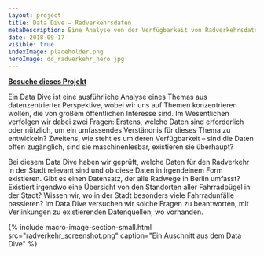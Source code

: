 ```yaml
---
layout: project
title: Data Dive – Radverkehrsdaten
metaDescription: Eine Analyse von der Verfügbarkeit von Radverkehrsdaten in Berlin.
date: 2018-09-17
visible: true
indexImage: placeholder.png
heroImage: dd_radverkehr_hero.jpg
---
```

**[Besuche dieses Projekt](https://lab.technologiestiftung-berlin.de/projects/datadive-cycling/de/)**

Ein Data Dive ist eine ausführliche Analyse eines Themas aus datenzentrierter Perspektive, wobei wir uns auf Themen konzentrieren wollen, die von großem öffentlichen Interesse sind. Im Wesentlichen verfolgen wir dabei zwei Fragen: Erstens, welche Daten sind erforderlich oder nützlich, um ein umfassendes Verständnis für dieses Thema zu entwickeln? Zweitens, wie steht es um deren Verfügbarkeit – sind die Daten offen zugänglich, sind sie maschinenlesbar, existieren sie überhaupt? 

Bei diesem Data Dive haben wir geprüft, welche Daten für den Radverkehr in der Stadt relevant sind und ob diese Daten in irgendeinem Form existieren. Gibt es einen Datensatz, der alle Radwege in Berlin umfasst? Existiert irgendwo eine Übersicht von den Standorten aller Fahrradbügel in der Stadt? Wissen wir, wo in der Stadt besonders viele Fahrradunfälle passieren? Im Data Dive  versuchen wir solche Fragen zu beantworten, mit Verlinkungen zu existierenden Datenquellen, wo vorhanden.

{% include macro-image-section-small.html src="radverkehr_screenshot.png" caption="Ein Auschnitt aus dem Data Dive" %}